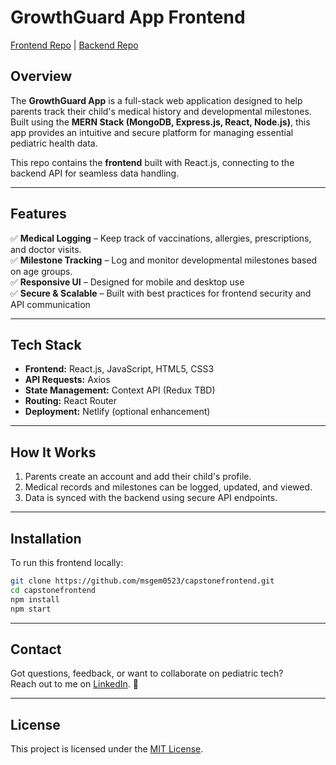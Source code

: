 # GrowthGuard App Frontend  
[Frontend Repo](https://github.com/msgem0523/capstonefrontend) | [Backend Repo](https://github.com/msgem0523/capstonebackend)

## Overview  
The **GrowthGuard App** is a full-stack web application designed to help parents track their child's medical history and developmental milestones. Built using the **MERN Stack (MongoDB, Express.js, React, Node.js)**, this app provides an intuitive and secure platform for managing essential pediatric health data.

This repo contains the **frontend** built with React.js, connecting to the backend API for seamless data handling.

---

## Features  
✅ **Medical Logging** – Keep track of vaccinations, allergies, prescriptions, and doctor visits.  
✅ **Milestone Tracking** – Log and monitor developmental milestones based on age groups.  
✅ **Responsive UI** – Designed for mobile and desktop use  
✅ **Secure & Scalable** – Built with best practices for frontend security and API communication  

---

## Tech Stack  
- **Frontend:** React.js, JavaScript, HTML5, CSS3  
- **API Requests:** Axios  
- **State Management:** Context API (Redux TBD)  
- **Routing:** React Router  
- **Deployment:** Netlify (optional enhancement)

---

## How It Works  
1. Parents create an account and add their child's profile.  
2. Medical records and milestones can be logged, updated, and viewed.  
3. Data is synced with the backend using secure API endpoints.  

---

## Installation

To run this frontend locally:

```bash
git clone https://github.com/msgem0523/capstonefrontend.git
cd capstonefrontend
npm install
npm start
```





---

## Contact  
Got questions, feedback, or want to collaborate on pediatric tech?  
Reach out to me on [LinkedIn](https://www.linkedin.com/in/temecha-griffin/). 💜

---

## License  
This project is licensed under the [MIT License](./LICENSE).
